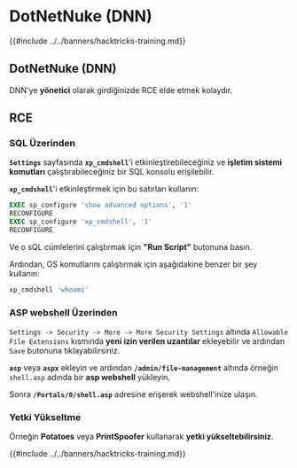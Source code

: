 # DotNetNuke (DNN)

{{#include ../../banners/hacktricks-training.md}}

## DotNetNuke (DNN)

DNN'ye **yönetici** olarak girdiğinizde RCE elde etmek kolaydır.

## RCE

### SQL Üzerinden

**`Settings`** sayfasında **`xp_cmdshell`**'i etkinleştirebileceğiniz ve **işletim sistemi komutları** çalıştırabileceğiniz bir SQL konsolu erişilebilir.

**`xp_cmdshell`**'i etkinleştirmek için bu satırları kullanın:
```sql
EXEC sp_configure 'show advanced options', '1'
RECONFIGURE
EXEC sp_configure 'xp_cmdshell', '1'
RECONFIGURE
```
Ve o sQL cümlelerini çalıştırmak için **"Run Script"** butonuna basın.

Ardından, OS komutlarını çalıştırmak için aşağıdakine benzer bir şey kullanın:
```sql
xp_cmdshell 'whoami'
```
### ASP webshell Üzerinden

`Settings -> Security -> More -> More Security Settings` altında `Allowable File Extensions` kısmında **yeni izin verilen uzantılar** ekleyebilir ve ardından `Save` butonuna tıklayabilirsiniz.

**`asp`** veya **`aspx`** ekleyin ve ardından **`/admin/file-management`** altında örneğin `shell.asp` adında bir **asp webshell** yükleyin.

Sonra **`/Portals/0/shell.asp`** adresine erişerek webshell'inize ulaşın.

### Yetki Yükseltme

Örneğin **Potatoes** veya **PrintSpoofer** kullanarak **yetki yükseltebilirsiniz**.&#x20;

{{#include ../../banners/hacktricks-training.md}}
